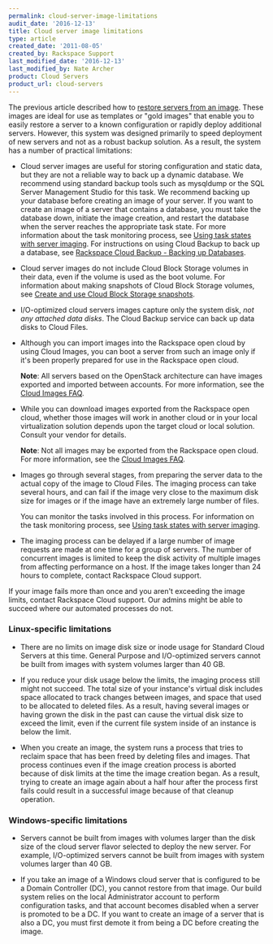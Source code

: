 ```yaml
---
permalink: cloud-server-image-limitations
audit_date: '2016-12-13'
title: Cloud server image limitations
type: article
created_date: '2011-08-05'
created_by: Rackspace Support
last_modified_date: '2016-12-13'
last_modified_by: Nate Archer
product: Cloud Servers
product_url: cloud-servers
---
```


The previous article described how to [restore servers from an image](/support/how-to/create-an-image-of-a-server-and-restore-a-server-from-a-saved-image). These images are ideal for use as templates or "gold images" that enable you to easily restore a server to a known configuration or rapidly deploy additional servers. However, this system was designed primarily to speed deployment of new servers and not as a robust backup solution. As a result, the system has a number of practical limitations:

-   Cloud server images are useful for storing configuration and static data, but they are not a reliable way to back up a dynamic database. We recommend using standard backup tools such as mysqldump or the SQL Server Management Studio for this task. We recommend backing up your database before creating an image of your server. If you want to create an image of a server that contains a database, you must take the database down, initiate the image creation, and restart the database when the server reaches the appropriate task state.  For more information about the task monitoring process, see [Using task states with server imaging](/support/how-to/using-task-states-with-server-imaging). For instructions on using Cloud Backup to back up a database, see [Rackspace Cloud Backup - Backing up Databases](/support/how-to/rackspace-cloud-backup-backing-up-databases).

-   Cloud server images do not include Cloud Block Storage volumes in their data, even if the volume is used as the boot volume.  For information about making snapshots of Cloud Block Storage volumes, see [Create and use Cloud Block Storage snapshots](/support/how-to/create-and-use-cloud-block-storage-snapshots).

-   I/O-optimized cloud servers images capture only the system
    disk, *not any attached data disks*. The Cloud Backup service can
    back up data disks to Cloud Files.

-   Although you can import images into the Rackspace open cloud by using Cloud Images, you can boot a server from such an image only if it's been properly prepared for use in the Rackspace open cloud.

    **Note**: All servers based on the OpenStack architecture can have images exported and imported between accounts. For more information, see the [Cloud Images FAQ](/support/how-to/cloud-images-faq).

-   While you can download images exported from the Rackspace open cloud, whether those images will work in another cloud or in your local virtualization solution depends upon the target cloud or local solution.  Consult your vendor for details.

    **Note**: Not all images may be exported from the Rackspace open cloud.  For more information, see the [Cloud Images FAQ](/support/how-to/cloud-images-faq).

-   Images go through several stages, from preparing the server data to the actual copy of the image to Cloud Files. The imaging process can take several hours, and can fail if the image very close to the maximum disk size for images or if the image have an extremely large number of files.

    You can monitor the tasks involved in this process. For information on the task monitoring process, see [Using task states with server imaging](/support/how-to/using-task-states-with-server-imaging).

-   The imaging process can be delayed if a large number of image requests are made at one time for a group of servers. The number of concurrent images is limited to keep the disk activity of multiple images from affecting performance on a host. If the image takes longer than 24 hours to complete, contact Rackspace Cloud support.


If your image fails more than once and you aren't exceeding the image limits, contact Rackspace Cloud support. Our admins might be able to succeed where our automated processes do not.

### Linux-specific limitations

-   There are no limits on image disk size or inode usage for Standard Cloud Servers at this time. General Purpose and I/O-optimized servers cannot be built from images with system volumes larger than 40 GB.

-   If you reduce your disk usage below the limits, the imaging process still might not succeed. The total size of your instance's virtual disk includes space allocated to track changes between images, and space that used to be allocated to deleted files. As a result, having several images or having grown the disk in the past can cause the virtual disk size to exceed the limit, even if the current file system inside of an instance is below the limit.

-   When you create an image, the system runs a process that tries to reclaim space that has been freed by deleting files and images. That process continues even if the image creation process is aborted because of disk limits at the time the image creation began. As a result, trying to create an image again about a half hour after the process first fails could result in a successful image because of that cleanup operation.

### Windows-specific limitations

-   Servers cannot be built from images with volumes larger than the disk size of the cloud server flavor selected to deploy the new server. For example, I/O-optimized servers cannot be built from images with system volumes larger than 40 GB.

-  If you take an image of a Windows cloud server that is configured to be a Domain Controller (DC), you cannot restore from that image. Our build system relies on the local Administrator account to perform configuration tasks, and that account becomes disabled when a server is promoted to be a DC. If you want to create an image of a server that is also a DC, you must first demote it from being a DC before creating the image.




